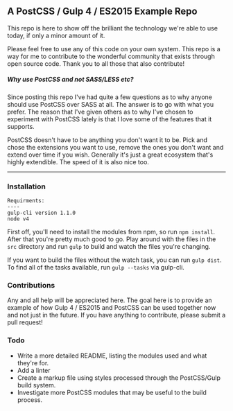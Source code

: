 A PostCSS / Gulp 4 / ES2015 Example Repo
--

This repo is here to show off the brilliant the technology we're able to use today, if only a minor amount of it. 

Please feel free to use any of this code on your own system. This repo is a way for me to contribute to the wonderful community that exists through open source code. Thank you to all those that also contribute!


##### Why use PostCSS and not SASS/LESS etc?
Since posting this repo I've had quite a few questions as to why anyone should use PostCSS over SASS at all. The answer is to go with what you prefer. The reason that I've given others as to why I've chosen to experiment with PostCSS lately is that I love some of the features that it supports.

PostCSS doesn't have to be anything you don't want it to be. Pick and chose the extensions you want to use, remove the ones you don't want and extend over time if you wish. Generally it's just a great ecosystem that's highly extendible. The speed of it is also nice too. 


---
### Installation

```
Requirments:
----
gulp-cli version 1.1.0
node v4 
```

First off, you'll need to install the modules from npm, so run `npm install`.
After that you're pretty much good to go. Play around with the files in the `src` directory and run `gulp` to build and watch the files you're changing.

If you want to build the files without the watch task, you can run `gulp dist`.
To find all of the tasks available, run `gulp --tasks` via gulp-cli.


### Contributions
Any and all help will be appreciated here. The goal here is to provide an example of how Gulp 4 / ES2015 and PostCSS can be used together now and not just in the future. 
If you have anything to contribute, please submit a pull request!



### Todo
- Write a more detailed README, listing the modules used and what they're for.
- Add a linter
- Create a markup file using styles processed through the PostCSS/Gulp build system.
- Investigate more PostCSS modules that may be useful to the build process. 



